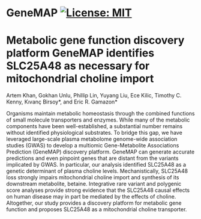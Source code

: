 # GeneMAP [![License: MIT](https://img.shields.io/badge/License-MIT-yellow.svg)](https://github.com/gamazonlab/GeneMAP/blob/master/LICENSE) 

# Metabolic gene function discovery platform GeneMAP identifies SLC25A48 as necessary for mitochondrial choline import 

Artem Khan, Gokhan Unlu, Phillip Lin, Yuyang Liu, Ece Kilic, Timothy C. Kenny, 
Kıvanç Birsoy*, and Eric R. Gamazon*

Organisms maintain metabolic homeostasis through the combined functions of small molecule transporters and enzymes. While many of the metabolic components have been well-established, a substantial number remains without identified physiological substrates. To bridge this gap, we have leveraged large-scale plasma metabolome genome-wide association studies (GWAS) to develop a multiomic Gene-Metabolite Associations Prediction (GeneMAP) discovery platform. GeneMAP can generate accurate predictions and even pinpoint genes that are distant from the variants implicated by GWAS. In particular, our analysis identified SLC25A48 as a genetic determinant of plasma choline levels. Mechanistically, SLC25A48 loss strongly impairs mitochondrial choline import and synthesis of its downstream metabolite, betaine. Integrative rare variant and polygenic score analyses provide strong evidence that the SLC25A48 causal effects on human disease may in part be mediated by the effects of choline. Altogether, our study provides a discovery platform for metabolic gene function and proposes SLC25A48 as a mitochondrial choline transporter.

